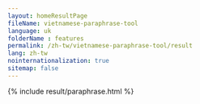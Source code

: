 ```yaml
---
layout: homeResultPage
fileName: vietnamese-paraphrase-tool
language: uk
folderName : features
permalink: /zh-tw/vietnamese-paraphrase-tool/result
lang: zh-tw
nointernationalization: true
sitemap: false
---
```

{% include result/paraphrase.html %}

<script src="/js/result/paraprashing.js" data-foldername="{{page.folderName}}" data-lang="{{page.lang}}"></script>